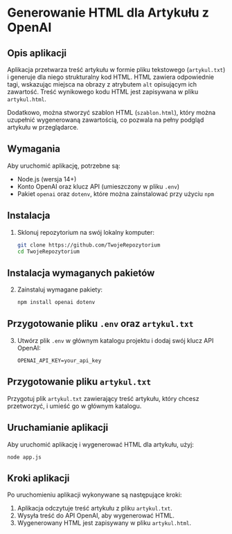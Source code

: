 # Generowanie HTML dla Artykułu z OpenAI

## Opis aplikacji

Aplikacja przetwarza treść artykułu w formie pliku tekstowego (`artykul.txt`) i generuje dla niego strukturalny kod HTML. HTML zawiera odpowiednie tagi, wskazując miejsca na obrazy z atrybutem `alt` opisującym ich zawartość. Treść wynikowego kodu HTML jest zapisywana w pliku `artykul.html`.

Dodatkowo, można stworzyć szablon HTML (`szablon.html`), który można uzupełnić wygenerowaną zawartością, co pozwala na pełny podgląd artykułu w przeglądarce.

## Wymagania

Aby uruchomić aplikację, potrzebne są:
- Node.js (wersja 14+)
- Konto OpenAI oraz klucz API (umieszczony w pliku `.env`)
- Pakiet `openai` oraz `dotenv`, które można zainstalować przy użyciu `npm`

## Instalacja

1. Sklonuj repozytorium na swój lokalny komputer:

   ```bash
   git clone https://github.com/TwojeRepozytorium
   cd TwojeRepozytorium
## Instalacja wymaganych pakietów

2. Zainstaluj wymagane pakiety:

   ```bash
   npm install openai dotenv
## Przygotowanie pliku `.env` oraz `artykul.txt`

3. Utwórz plik `.env` w głównym katalogu projektu i dodaj swój klucz API OpenAI:

   ```plaintext
   OPENAI_API_KEY=your_api_key
## Przygotowanie pliku `artykul.txt`

Przygotuj plik `artykul.txt` zawierający treść artykułu, który chcesz przetworzyć, i umieść go w głównym katalogu.

## Uruchamianie aplikacji

Aby uruchomić aplikację i wygenerować HTML dla artykułu, użyj:

`node app.js`

## Kroki aplikacji

Po uruchomieniu aplikacji wykonywane są następujące kroki:

1. Aplikacja odczytuje treść artykułu z pliku `artykul.txt`.
2. Wysyła treść do API OpenAI, aby wygenerować HTML.
3. Wygenerowany HTML jest zapisywany w pliku `artykul.html`.







